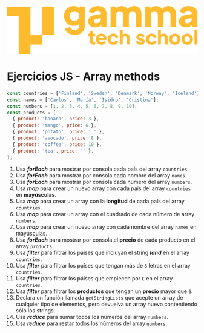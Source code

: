 ![](../../assets/Logo_Yellow.png)

# Ejercicios JS - Array methods

```javascript
const countries = ['Finland', 'Sweden', 'Denmark', 'Norway', 'Iceland'];
const names = ['Carlos', 'María', 'Isidro', 'Cristina'];
const numbers = [1, 2, 3, 4, 5, 6, 7, 8, 9, 10];
const products = [
  { product: 'banana', price: 3 },
  { product: 'mango', price: 6 },
  { product: 'potato', price: ' ' },
  { product: 'avocado', price: 8 },
  { product: 'coffee', price: 10 },
  { product: 'tea', price: '' },
];
```

1. Usa **_forEach_** para mostrar por consola cada país del array `countries`.
2. Usa **_forEach_** para mostrar por consola cada nombre del array `names`.
3. Usa **_forEach_** para mostrar por consola cada número del array `numbers`.
4. Usa **_map_** para crear un nuevo array con cada país del array `countries` en **mayúsculas**.
5. Usa **_map_** para crear un array con la **longitud** de cada país del array `countries`.
6. Usa **_map_** para crear un array con el cuadrado de cada número de array `numbers`.
7.  Usa **_map_** para crear un nuevo array con cada nombre del array `names` en mayúsculas.
8. Usa **_forEach_** para mostrar por consola el **precio** de cada producto en el array `products`.
9. Usa **_filter_** para filtrar los países que incluyan el string **_land_** en el array `countries`.
10. Usa **_filter_** para filtrar los países que tengan más de `6` letras en el array `countries`.
12. Usa **_filter_** para filtrar los páises que empiecen por `E` en el array `countries`.
13. Usa **_filter_** para filtrar los **productos** que tengan un **precio** mayor que `6`.
14. Declara un función llamada `getStringLists` que acepte un array de cualquier tipo de elementos, pero devuelva un array nuevo contentiendo sólo los strings.
15. Usa **_reduce_** para sumar todos los números del array `numbers`.
16. Usa **_reduce_** para restar todos los números del array `numbers`.